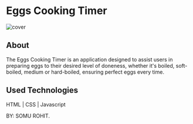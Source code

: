 # Eggs Cooking Timer

![cover](./assets/img/mockup.png)

## About

The Eggs Cooking Timer is an application designed to assist users in preparing eggs to their desired level of doneness, whether it's boiled, soft-boiled, medium or hard-boiled, ensuring perfect eggs every time.

## Used Technologies

HTML | CSS | Javascript

BY: SOMU ROHIT.

